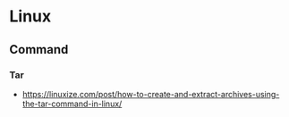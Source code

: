 # Linux

## Command

### Tar
* <https://linuxize.com/post/how-to-create-and-extract-archives-using-the-tar-command-in-linux/>

